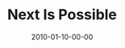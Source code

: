 ---
layout: message
category: message
series: "Next"
title: "Next Is Possible"
date: 2010-01-10-00-00
message_id: 596
---